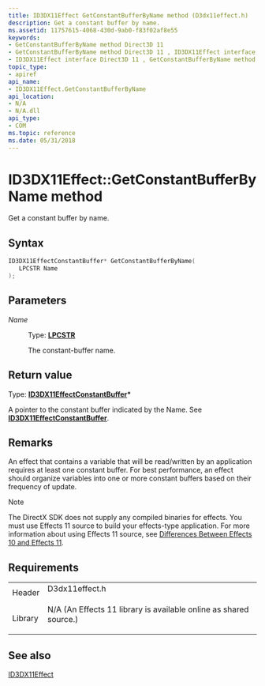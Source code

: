```yaml
---
title: ID3DX11Effect GetConstantBufferByName method (D3dx11effect.h)
description: Get a constant buffer by name.
ms.assetid: 11757615-4068-430d-9ab0-f83f02af8e55
keywords:
- GetConstantBufferByName method Direct3D 11
- GetConstantBufferByName method Direct3D 11 , ID3DX11Effect interface
- ID3DX11Effect interface Direct3D 11 , GetConstantBufferByName method
topic_type:
- apiref
api_name:
- ID3DX11Effect.GetConstantBufferByName
api_location:
- N/A
- N/A.dll
api_type:
- COM
ms.topic: reference
ms.date: 05/31/2018
---
```


# ID3DX11Effect::GetConstantBufferByName method

Get a constant buffer by name.

## Syntax


```C++
ID3DX11EffectConstantBuffer* GetConstantBufferByName(
   LPCSTR Name
);
```



## Parameters

<dl> <dt>

*Name* 
</dt> <dd>

Type: **[**LPCSTR**](/windows/desktop/WinProg/windows-data-types)**

The constant-buffer name.

</dd> </dl>

## Return value

Type: **[**ID3DX11EffectConstantBuffer**](id3dx11effectconstantbuffer.md)\***

A pointer to the constant buffer indicated by the Name. See [**ID3DX11EffectConstantBuffer**](id3dx11effectconstantbuffer.md).

## Remarks

An effect that contains a variable that will be read/written by an application requires at least one constant buffer. For best performance, an effect should organize variables into one or more constant buffers based on their frequency of update.

> [!Note]  
> The DirectX SDK does not supply any compiled binaries for effects. You must use Effects 11 source to build your effects-type application. For more information about using Effects 11 source, see [Differences Between Effects 10 and Effects 11](d3d11-graphics-programming-guide-effects-differences.md).

 

## Requirements



|                    |                                                                                                                                              |
|--------------------|----------------------------------------------------------------------------------------------------------------------------------------------|
| Header<br/>  | <dl> <dt>D3dx11effect.h</dt> </dl>                                                    |
| Library<br/> | <dl> <dt>N/A (An Effects 11 library is available online as shared source.)</dt> </dl> |



## See also

<dl> <dt>

[ID3DX11Effect](id3dx11effect.md)
</dt> </dl>

 

